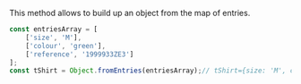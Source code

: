 This method allows to build up an object from the map of entries. 

```javascript
const entriesArray = [
    ['size', 'M'],
    ['colour', 'green'],
    ['reference', '1999933ZE3']
];
const tShirt = Object.fromEntries(entriesArray);// tShirt={size: 'M', colour: 'green', reference: '1999933ZE3'}
```